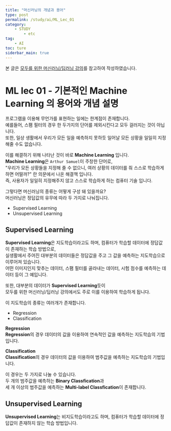 ```yaml
---
title: "머신러닝의 개념과 용어"
type: post
permalink: /study/ai/ML_Lec_01
category: 
    - STUDY
        - etc
tag:
    - AI
toc: ture
siderbar_main: true
---
```

본 글은 [모두를 위한 머신러닝/딥러닝 강의](https://hunkim.github.io/ml/)를 참고하여 작성하였습니다.

# ML lec 01 - 기본적인 Machine Learning 의 용어와 개념 설명
프로그램을 이용해 무언가를 표현하는 일에는 한계점이 존재합니다.  
예를들어, 스팸 필터의 경우 한 두가지의 단어를 제외시킨다고 모두 걸러지는 것이 아닙니다.    
또한, 일상 생활에서 우리가 모든 일을 예측하지 못하듯 일어날 모든 상황을 일일히 지정해줄 수도 없습니다.  

이를 해결하기 위해 나타난 것이 바로 **Machine Learning** 입니다.  
**Machine Learning**은 `Arthur Samuel`이 주창한 단어로,  
"우리가 모든 상황들을 지정해 줄 수 없으니, 여러 상황의 데이터를 줘 스스로 학습하게 하면 어떨까?"
란 의문에서 나온 해결책 입니다.  
즉, 사용자가 일일히 지정해주지 않고 스스로 학습하게 하는 컴퓨터 기술 입니다.

그렇다면 머신러닝의 종류는 어떻게 구성 돼 있을까요?  
머신러닝은 정답값의 유무에 따라 두 가지로 나눠집니다.  
- Supervised Learning
- Unsupervised Learning

## Supervised Learning
**Supervised Learning**은 지도학습이라고도 하며, 컴퓨터가 학습할 데이터에 정답값이 존재하는 학습 방법으로,  
실생활에서 주어진 대부분의 데이터들은 정답값을 주고 그 값을 예측하는 지도학습으로 이루어져 있습니다.      
어떤 이미지인지 맞추는 데이터, 스팸 필터를 골라내는 데이터, 시험 점수를 예측하는 데이터 등이 그 예입니다.  

또한, 대부분의 데이터가 **Supervised Learning**듯이  
모두를 위한 머신러닝/딥러닝 강의에서도 주로 이를 이용하여 학습하게 됩니다.  

이 지도학습의 종류는 여러개가 존재합니다.  
- Regression
- Classification

**Regression**  
**Regression**의 경우 데이터의 값을 이용하여 연속적인 값을 예측하는 지도학습의 기법입니다.  

**Classification**  
**Classification**의 경우 데이터의 값을 이용하여 범주값을 예측하는 지도학습의 기법입니다.  

이 경우는 두 가지로 나눌 수 있습니다.  
두 개의 범주값을 예측하는 **Binary Classfication**과  
세 개 이상의 범주값을 예측하는 **Multi-label Classfication**이 존재합니다.

## Unsupervised Learning
**Unsupervised Learning**는 비지도학습이라고도 하며, 컴퓨터가 학습할 데이터에 정답값이 존재하지 않는 학습 방법입니다.
